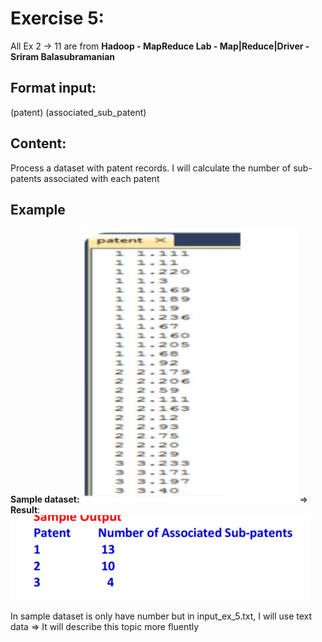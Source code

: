 # Exercise 5: 
All Ex 2 -> 11 are from 
**Hadoop - MapReduce Lab - Map|Reduce|Driver - Sriram Balasubramanian**
## Format input: 
(patent) (associated_sub_patent)
## Content: 
Process a dataset with patent records. I will calculate the number of sub-patents associated with each patent
## Example  
**Sample dataset:** 
![Sample Ex 5](/images/Sample_Ex_5.png)
=> **Result**:        
![Paraphrase Ex 5](/images/Paraphrase_Ex_5.png)

In sample dataset is only have number but in input_ex_5.txt, I will use text data => It will describe this topic more fluently 

